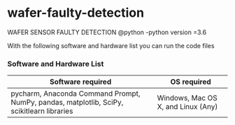 # wafer-faulty-detection
WAFER SENSOR FAULTY DETECTION
@python
-python version =3.6


With the following software and hardware list you can run the code files

### Software and Hardware List

| Software required                   | OS required                        |
| ------------------------------------| -----------------------------------|
| pycharm, Anaconda Command Prompt, NumPy, pandas, matplotlib, SciPy, scikitlearn libraries| Windows, Mac OS X, and Linux (Any) |

 
